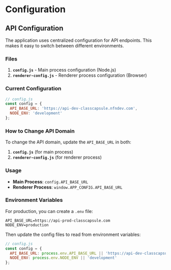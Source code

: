 # Configuration

## API Configuration

The application uses centralized configuration for API endpoints. This makes it easy to switch between different environments.

### Files

1. **`config.js`** - Main process configuration (Node.js)
2. **`renderer-config.js`** - Renderer process configuration (Browser)

### Current Configuration

```javascript
// config.js
const config = {
  API_BASE_URL: 'https://api-dev-classcapsule.nfndev.com',
  NODE_ENV: 'development'
};
```

### How to Change API Domain

To change the API domain, update the `API_BASE_URL` in both:

1. **`config.js`** (for main process)
2. **`renderer-config.js`** (for renderer process)

### Usage

- **Main Process**: `config.API_BASE_URL`
- **Renderer Process**: `window.APP_CONFIG.API_BASE_URL`

### Environment Variables

For production, you can create a `.env` file:

```env
API_BASE_URL=https://api-prod-classcapsule.com
NODE_ENV=production
```

Then update the config files to read from environment variables:

```javascript
// config.js
const config = {
  API_BASE_URL: process.env.API_BASE_URL || 'https://api-dev-classcapsule.nfndev.com',
  NODE_ENV: process.env.NODE_ENV || 'development'
};
``` 